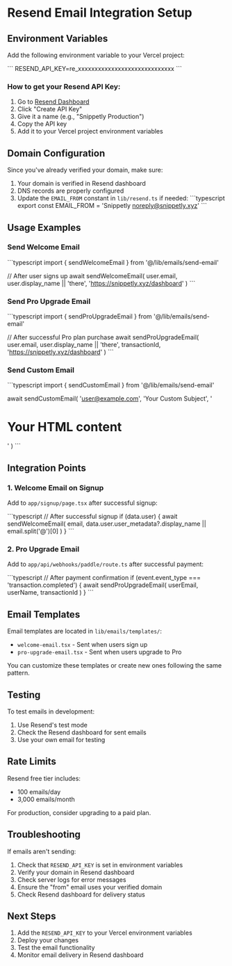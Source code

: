 # Resend Email Integration Setup

## Environment Variables

Add the following environment variable to your Vercel project:

\`\`\`
RESEND_API_KEY=re_xxxxxxxxxxxxxxxxxxxxxxxxxxxxx
\`\`\`

### How to get your Resend API Key:

1. Go to [Resend Dashboard](https://resend.com/api-keys)
2. Click "Create API Key"
3. Give it a name (e.g., "Snippetly Production")
4. Copy the API key
5. Add it to your Vercel project environment variables

## Domain Configuration

Since you've already verified your domain, make sure:

1. Your domain is verified in Resend dashboard
2. DNS records are properly configured
3. Update the `EMAIL_FROM` constant in `lib/resend.ts` if needed:
   \`\`\`typescript
   export const EMAIL_FROM = 'Snippetly <noreply@snippetly.xyz>'
   \`\`\`

## Usage Examples

### Send Welcome Email

\`\`\`typescript
import { sendWelcomeEmail } from '@/lib/emails/send-email'

// After user signs up
await sendWelcomeEmail(
  user.email,
  user.display_name || 'there',
  'https://snippetly.xyz/dashboard'
)
\`\`\`

### Send Pro Upgrade Email

\`\`\`typescript
import { sendProUpgradeEmail } from '@/lib/emails/send-email'

// After successful Pro plan purchase
await sendProUpgradeEmail(
  user.email,
  user.display_name || 'there',
  transactionId,
  'https://snippetly.xyz/dashboard'
)
\`\`\`

### Send Custom Email

\`\`\`typescript
import { sendCustomEmail } from '@/lib/emails/send-email'

await sendCustomEmail(
  'user@example.com',
  'Your Custom Subject',
  '<h1>Your HTML content</h1>'
)
\`\`\`

## Integration Points

### 1. Welcome Email on Signup
Add to `app/signup/page.tsx` after successful signup:

\`\`\`typescript
// After successful signup
if (data.user) {
  await sendWelcomeEmail(
    email,
    data.user.user_metadata?.display_name || email.split('@')[0]
  )
}
\`\`\`

### 2. Pro Upgrade Email
Add to `app/api/webhooks/paddle/route.ts` after successful payment:

\`\`\`typescript
// After payment confirmation
if (event.event_type === 'transaction.completed') {
  await sendProUpgradeEmail(
    userEmail,
    userName,
    transactionId
  )
}
\`\`\`

## Email Templates

Email templates are located in `lib/emails/templates/`:

- `welcome-email.tsx` - Sent when users sign up
- `pro-upgrade-email.tsx` - Sent when users upgrade to Pro

You can customize these templates or create new ones following the same pattern.

## Testing

To test emails in development:

1. Use Resend's test mode
2. Check the Resend dashboard for sent emails
3. Use your own email for testing

## Rate Limits

Resend free tier includes:
- 100 emails/day
- 3,000 emails/month

For production, consider upgrading to a paid plan.

## Troubleshooting

If emails aren't sending:

1. Check that `RESEND_API_KEY` is set in environment variables
2. Verify your domain in Resend dashboard
3. Check server logs for error messages
4. Ensure the "from" email uses your verified domain
5. Check Resend dashboard for delivery status

## Next Steps

1. Add the `RESEND_API_KEY` to your Vercel environment variables
2. Deploy your changes
3. Test the email functionality
4. Monitor email delivery in Resend dashboard
